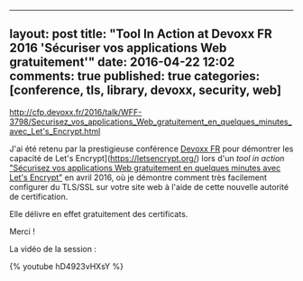 
---
layout: post
title: "Tool In Action at Devoxx FR 2016 'Sécuriser vos applications Web gratuitement'"
date: 2016-04-22 12:02
comments: true
published: true
categories: [conference, tls, library, devoxx, security, web]
---


http://cfp.devoxx.fr/2016/talk/WFF-3798/Securisez_vos_applications_Web_gratuitement_en_quelques_minutes_avec_Let's_Encrypt.html

J'ai été retenu par la prestigieuse conférence [Devoxx FR](https://devoxx.fr) pour démontrer les capacité de Let's Encrypt](https://letsencrypt.org/) lors d'un *tool in action* ["Sécurisez vos applications Web gratuitement en quelques minutes avec Let's Encrypt"](http://cfp.devoxx.fr/2016/talk/WFF-3798/Securisez_vos_applications_Web_gratuitement_en_quelques_minutes_avec_Let's_Encrypt.html) en avril 2016, où je démontre comment très facilement configurer du TLS/SSL sur votre site web à l'aide de cette nouvelle autorité de certification.

Elle délivre en effet gratuitement des certificats.

Merci !

La vidéo de la session :

{% youtube hD4923vHXsY %}
